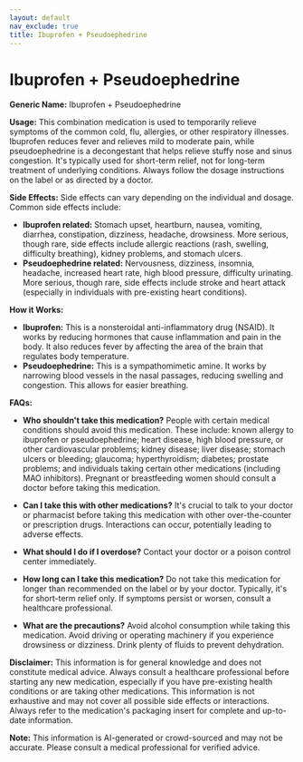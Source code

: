 ```yaml
---
layout: default
nav_exclude: true
title: Ibuprofen + Pseudoephedrine
---
```


# Ibuprofen + Pseudoephedrine

**Generic Name:** Ibuprofen + Pseudoephedrine

**Usage:** This combination medication is used to temporarily relieve symptoms of the common cold, flu, allergies, or other respiratory illnesses.  Ibuprofen reduces fever and relieves mild to moderate pain, while pseudoephedrine is a decongestant that helps relieve stuffy nose and sinus congestion.  It's typically used for short-term relief, not for long-term treatment of underlying conditions.  Always follow the dosage instructions on the label or as directed by a doctor.

**Side Effects:**  Side effects can vary depending on the individual and dosage.  Common side effects include:

* **Ibuprofen related:** Stomach upset, heartburn, nausea, vomiting, diarrhea, constipation, dizziness, headache, drowsiness.  More serious, though rare, side effects include allergic reactions (rash, swelling, difficulty breathing), kidney problems, and stomach ulcers.
* **Pseudoephedrine related:** Nervousness, dizziness, insomnia, headache, increased heart rate, high blood pressure, difficulty urinating.  More serious, though rare, side effects include stroke and heart attack (especially in individuals with pre-existing heart conditions).

**How it Works:**

* **Ibuprofen:** This is a nonsteroidal anti-inflammatory drug (NSAID). It works by reducing hormones that cause inflammation and pain in the body. It also reduces fever by affecting the area of the brain that regulates body temperature.
* **Pseudoephedrine:** This is a sympathomimetic amine. It works by narrowing blood vessels in the nasal passages, reducing swelling and congestion. This allows for easier breathing.

**FAQs:**

* **Who shouldn't take this medication?**  People with certain medical conditions should avoid this medication.  These include:  known allergy to ibuprofen or pseudoephedrine; heart disease, high blood pressure, or other cardiovascular problems; kidney disease; liver disease; stomach ulcers or bleeding; glaucoma; hyperthyroidism; diabetes; prostate problems;  and individuals taking certain other medications (including MAO inhibitors). Pregnant or breastfeeding women should consult a doctor before taking this medication.

* **Can I take this with other medications?**  It's crucial to talk to your doctor or pharmacist before taking this medication with other over-the-counter or prescription drugs.  Interactions can occur, potentially leading to adverse effects.

* **What should I do if I overdose?** Contact your doctor or a poison control center immediately.

* **How long can I take this medication?**  Do not take this medication for longer than recommended on the label or by your doctor.  Typically, it's for short-term relief only.  If symptoms persist or worsen, consult a healthcare professional.

* **What are the precautions?** Avoid alcohol consumption while taking this medication.  Avoid driving or operating machinery if you experience drowsiness or dizziness.  Drink plenty of fluids to prevent dehydration.


**Disclaimer:** This information is for general knowledge and does not constitute medical advice. Always consult a healthcare professional before starting any new medication, especially if you have pre-existing health conditions or are taking other medications.  This information is not exhaustive and may not cover all possible side effects or interactions.  Always refer to the medication's packaging insert for complete and up-to-date information.


**Note:** This information is AI-generated or crowd-sourced and may not be accurate. Please consult a medical professional for verified advice.